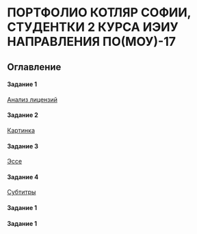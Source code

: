 # ПОРТФОЛИО КОТЛЯР СОФИИ, СТУДЕНТКИ 2 КУРСА ИЭИУ НАПРАВЛЕНИЯ ПО(МОУ)-17

## Оглавление
#### Задание 1

[Анализ лицензий](https://github.com/sofakotlyar1999/sofakotlyar1999.githab.io/%D0%90%D0%BD%D0%B0%D0%BB%D0%B8%D0%B7%20%D0%BB%D0%B8%D1%86%D0%B5%D0%BD%D0%B7%D0%B8%D0%B9.md)

#### Задание 2

[Картинка](https://github.com/sofakotlyar1999/sofakotlyar1999.githab.io/%D0%9F%D1%80%D0%BE%D1%81%D1%82%D0%BE%20%D0%BA%D0%B0%D1%80%D1%82%D0%B8%D0%BD%D0%BA%D0%B0.md)

#### Задание 3

[Эссе](https://github.com/sofakotlyar1999/sofakotlyar1999.githab.io/blob/%D0%AD%D1%81%D1%81%D0%B5.md)

#### Задание 4

[Субтитры](https://github.com/sofakotlyar1999/sofakotlyar1999.githab.io/Video.md)

#### Задание 1

#### Задание 1
